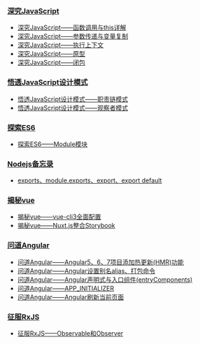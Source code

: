 ### [深究JavaScript](https://github.com/staven630/blog/tree/master/%E6%B7%B1%E7%A9%B6JavaScript)
* [深究JavaScript——函数调用与this详解](https://github.com/staven630/advanced-ninja/blob/master/%E6%B7%B1%E7%A9%B6JavaScript/%E6%B7%B1%E7%A9%B6JavaScript%E2%80%94%E2%80%94%E5%87%BD%E6%95%B0%E8%B0%83%E7%94%A8%E4%B8%8Ethis%E8%AF%A6%E8%A7%A3.md)
* [深究JavaScript——参数传递与变量复制](https://github.com/staven630/advanced-ninja/blob/master/%E6%B7%B1%E7%A9%B6JavaScript/%E6%B7%B1%E7%A9%B6JavaScript%E2%80%94%E2%80%94%E5%8F%82%E6%95%B0%E4%BC%A0%E9%80%92%E4%B8%8E%E5%8F%98%E9%87%8F%E5%A4%8D%E5%88%B6.md)
* [深究JavaScript——执行上下文](https://github.com/staven630/blog/blob/master/%E6%B7%B1%E7%A9%B6JavaScript/%E6%B7%B1%E7%A9%B6JavaScript%E2%80%94%E2%80%94%E6%89%A7%E8%A1%8C%E4%B8%8A%E4%B8%8B%E6%96%87.md)
* [深究JavaScript——原型](https://github.com/staven630/blog/blob/master/%E6%B7%B1%E7%A9%B6JavaScript/%E6%B7%B1%E7%A9%B6JavaScript%E2%80%94%E2%80%94%E5%8E%9F%E5%9E%8B.md)
* [深究JavaScript——闭包](https://github.com/staven630/blog/blob/master/%E6%B7%B1%E7%A9%B6JavaScript/%E6%B7%B1%E7%A9%B6JavaScript%E2%80%94%E2%80%94%E9%97%AD%E5%8C%85.md)

### [悟透JavaScript设计模式](https://github.com/staven630/blog/tree/master/%E6%82%9F%E9%80%8FJavaScript%E8%AE%BE%E8%AE%A1%E6%A8%A1%E5%BC%8F)
* [悟透JavaScript设计模式——职责链模式](https://github.com/staven630/blog/blob/master/%E6%82%9F%E9%80%8FJavaScript%E8%AE%BE%E8%AE%A1%E6%A8%A1%E5%BC%8F/%E6%82%9F%E9%80%8FJavaScript%E8%AE%BE%E8%AE%A1%E6%A8%A1%E5%BC%8F%E2%80%94%E2%80%94%E8%81%8C%E8%B4%A3%E9%93%BE%E6%A8%A1%E5%BC%8F.md)
* [悟透JavaScript设计模式——观察者模式](https://github.com/staven630/blog/blob/master/%E6%82%9F%E9%80%8FJavaScript%E8%AE%BE%E8%AE%A1%E6%A8%A1%E5%BC%8F/%E6%82%9F%E9%80%8FJavaScript%E8%AE%BE%E8%AE%A1%E6%A8%A1%E5%BC%8F%E2%80%94%E2%80%94%E8%A7%82%E5%AF%9F%E8%80%85%E6%A8%A1%E5%BC%8F.md)

### [探索ES6](https://github.com/staven630/blog/tree/master/%E6%8E%A2%E7%B4%A2ES6)
* [探索ES6——Module模块](https://github.com/staven630/blog/blob/master/%E6%8E%A2%E7%B4%A2ES6/%E6%8E%A2%E7%B4%A2ES6%E2%80%94%E2%80%94Module%E6%A8%A1%E5%9D%97.md)

### [Nodejs备忘录](https://github.com/staven630/blog/tree/master/Nodejs%E5%A4%87%E5%BF%98%E5%BD%95)
* [exports、module.exports、export、export default](https://github.com/staven630/blog/blob/master/Nodejs%E5%A4%87%E5%BF%98%E5%BD%95/exports%E3%80%81module.exports%E3%80%81export%E3%80%81export%20default.md)

### [揭秘vue](https://github.com/staven630/blog/tree/master/%E6%8F%AD%E7%A7%98vue)
* [揭秘vue——vue-cli3全面配置](https://github.com/staven630/blog/blob/master/%E6%8F%AD%E7%A7%98vue/%E6%8F%AD%E7%A7%98vue%E2%80%94%E2%80%94vue-cli3%E5%85%A8%E9%9D%A2%E9%85%8D%E7%BD%AE.md)
* [揭秘vue——Nuxt.js整合Storybook](https://github.com/staven630/blog/blob/master/%E6%8F%AD%E7%A7%98vue/%E6%8F%AD%E7%A7%98vue%E2%80%94%E2%80%94Nuxt.js%E6%95%B4%E5%90%88Storybook.md)

### [问道Angular](https://github.com/staven630/blog/tree/master/%E9%97%AE%E9%81%93Angular)
* [问道Angular——Angular5、6、7项目添加热更新(HMR)功能](https://github.com/staven630/blog/blob/master/%E9%97%AE%E9%81%93Angular/%E9%97%AE%E9%81%93Angular%E2%80%94%E2%80%94Angular5%E3%80%816%E3%80%817%E9%A1%B9%E7%9B%AE%E6%B7%BB%E5%8A%A0%E7%83%AD%E6%9B%B4%E6%96%B0(HMR)%E5%8A%9F%E8%83%BD.md)
* [问道Angular——Angular设置别名alias、打包命令](https://github.com/staven630/blog/blob/master/%E9%97%AE%E9%81%93Angular/%E9%97%AE%E9%81%93Angular%E2%80%94%E2%80%94Angular%E8%AE%BE%E7%BD%AE%E5%88%AB%E5%90%8Dalias%E3%80%81%E6%89%93%E5%8C%85%E5%91%BD%E4%BB%A4.md)
* [问道Angular——Angular声明式与入口组件(entryComponents)](https://github.com/staven630/blog/blob/master/%E9%97%AE%E9%81%93Angular/%E9%97%AE%E9%81%93Angular%E2%80%94%E2%80%94Angular%E5%A3%B0%E6%98%8E%E5%BC%8F%E4%B8%8E%E5%85%A5%E5%8F%A3%E7%BB%84%E4%BB%B6(entryComponents).md)
* [问道Angular——APP_INITIALIZER](https://github.com/staven630/blog/blob/master/%E9%97%AE%E9%81%93Angular/%E9%97%AE%E9%81%93Angular%E2%80%94%E2%80%94APP_INITIALIZER.md)
* [问道Angular——Angular刷新当前页面](https://github.com/staven630/blog/blob/master/%E9%97%AE%E9%81%93Angular/%E9%97%AE%E9%81%93Angular%E2%80%94%E2%80%94Angular%E5%88%B7%E6%96%B0%E5%BD%93%E5%89%8D%E9%A1%B5%E9%9D%A2.md)

### [征服RxJS](https://github.com/staven630/blog/tree/master/%E5%BE%81%E6%9C%8DRxJS)
* [征服RxJS——Observable和Observer](https://github.com/staven630/blog/blob/master/%E5%BE%81%E6%9C%8DRxJS/%E5%BE%81%E6%9C%8DRxJS%E2%80%94%E2%80%94Observable%E5%92%8CObserver.md)

